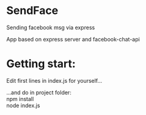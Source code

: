 # SendFace
Sending facebook msg via express

App based on express server and facebook-chat-api

# Getting start:
Edit first lines in index.js for yourself...

...and do in project folder:    
npm install                
node index.js

